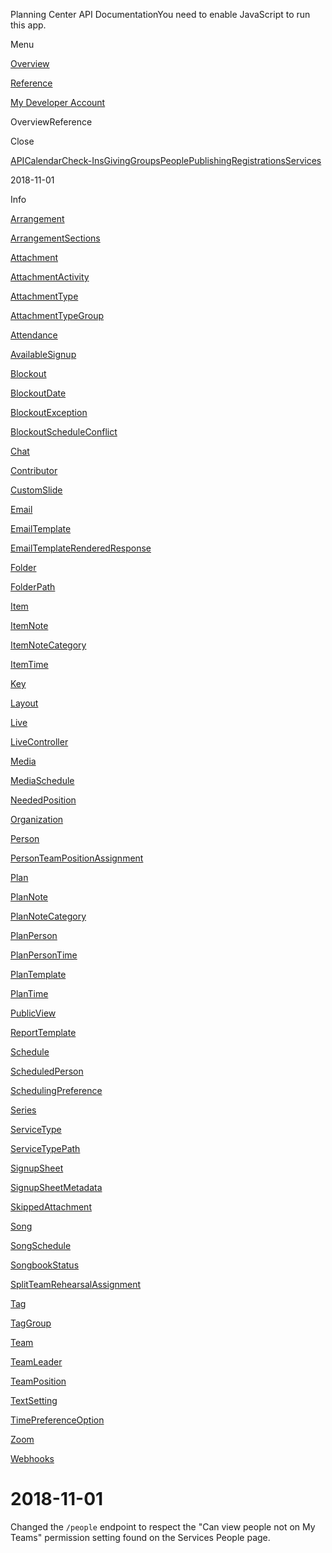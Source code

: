 Planning Center API DocumentationYou need to enable JavaScript to run this app.

Menu

[Overview](#/overview/)

[Reference](index.md)

[My Developer Account](https://api.planningcenteronline.com/oauth/applications)

OverviewReference

Close

[API](#/apps/api)[Calendar](#/apps/calendar)[Check-Ins](#/apps/check-ins)[Giving](#/apps/giving)[Groups](#/apps/groups)[People](#/apps/people)[Publishing](#/apps/publishing)[Registrations](#/apps/registrations)[Services](#/apps/services)

2018-11-01

Info

[Arrangement](vertices/arrangement.md)

[ArrangementSections](vertices/arrangement_sections.md)

[Attachment](vertices/attachment.md)

[AttachmentActivity](vertices/attachment_activity.md)

[AttachmentType](vertices/attachment_type.md)

[AttachmentTypeGroup](vertices/attachment_type_group.md)

[Attendance](vertices/attendance.md)

[AvailableSignup](vertices/available_signup.md)

[Blockout](vertices/blockout.md)

[BlockoutDate](vertices/blockout_date.md)

[BlockoutException](vertices/blockout_exception.md)

[BlockoutScheduleConflict](vertices/blockout_schedule_conflict.md)

[Chat](vertices/chat.md)

[Contributor](vertices/contributor.md)

[CustomSlide](vertices/custom_slide.md)

[Email](vertices/email.md)

[EmailTemplate](vertices/email_template.md)

[EmailTemplateRenderedResponse](vertices/email_template_rendered_response.md)

[Folder](vertices/folder.md)

[FolderPath](vertices/folder_path.md)

[Item](vertices/item.md)

[ItemNote](vertices/item_note.md)

[ItemNoteCategory](vertices/item_note_category.md)

[ItemTime](vertices/item_time.md)

[Key](vertices/key.md)

[Layout](vertices/layout.md)

[Live](vertices/live.md)

[LiveController](vertices/live_controller.md)

[Media](vertices/media.md)

[MediaSchedule](vertices/media_schedule.md)

[NeededPosition](vertices/needed_position.md)

[Organization](vertices/organization.md)

[Person](vertices/person.md)

[PersonTeamPositionAssignment](vertices/person_team_position_assignment.md)

[Plan](vertices/plan.md)

[PlanNote](vertices/plan_note.md)

[PlanNoteCategory](vertices/plan_note_category.md)

[PlanPerson](vertices/plan_person.md)

[PlanPersonTime](vertices/plan_person_time.md)

[PlanTemplate](vertices/plan_template.md)

[PlanTime](vertices/plan_time.md)

[PublicView](vertices/public_view.md)

[ReportTemplate](vertices/report_template.md)

[Schedule](vertices/schedule.md)

[ScheduledPerson](vertices/scheduled_person.md)

[SchedulingPreference](vertices/scheduling_preference.md)

[Series](vertices/series.md)

[ServiceType](vertices/service_type.md)

[ServiceTypePath](vertices/service_type_path.md)

[SignupSheet](vertices/signup_sheet.md)

[SignupSheetMetadata](vertices/signup_sheet_metadata.md)

[SkippedAttachment](vertices/skipped_attachment.md)

[Song](vertices/song.md)

[SongSchedule](vertices/song_schedule.md)

[SongbookStatus](vertices/songbook_status.md)

[SplitTeamRehearsalAssignment](vertices/split_team_rehearsal_assignment.md)

[Tag](vertices/tag.md)

[TagGroup](vertices/tag_group.md)

[Team](vertices/team.md)

[TeamLeader](vertices/team_leader.md)

[TeamPosition](vertices/team_position.md)

[TextSetting](vertices/text_setting.md)

[TimePreferenceOption](vertices/time_preference_option.md)

[Zoom](vertices/zoom.md)

[Webhooks](#/apps/webhooks)

# 2018-11-01

Changed the `/people` endpoint to respect the "Can view people not on My Teams" permission setting found on the Services People page.